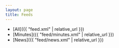 ```yaml
---
layout: page
title: Feeds
---
```


* [All]({{ "feed.xml" | relative_url  }})
* [Minutes]({{ "feed/minutes.xml" | relative_url }})
* [News]({{ "feed/news.xml" | relative_url }})
